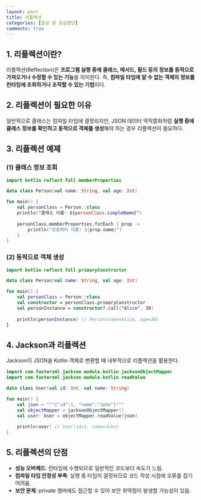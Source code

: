 ```yaml
---
layout: post
title: 리플렉션
categories: [일상 중 궁금했던]
comments: true
---
```


## 1. 리플렉션이란?
리플렉션(Reflection)은 **프로그램 실행 중에 클래스, 메서드, 필드 등의 정보를 동적으로 가져오거나 수정할 수 있는 기능**을 의미한다. 즉, **컴파일 타임에 알 수 없는 객체의 정보를 런타임에 조회하거나 조작할 수 있는 기법**이다.

## 2. 리플렉션이 필요한 이유
일반적으로 클래스는 컴파일 타임에 결정되지만, JSON 데이터 역직렬화처럼 **실행 중에 클래스 정보를 확인하고 동적으로 객체를 생성**해야 하는 경우 리플렉션이 필요하다.

## 3. 리플렉션 예제

### (1) 클래스 정보 조회
```kotlin
import kotlin.reflect.full.memberProperties

data class Person(val name: String, val age: Int)

fun main() {
    val personClass = Person::class
    println("클래스 이름: ${personClass.simpleName}")
    
    personClass.memberProperties.forEach { prop ->
        println("프로퍼티 이름: ${prop.name}")
    }
}
```

### (2) 동적으로 객체 생성
```kotlin
import kotlin.reflect.full.primaryConstructor

data class Person(val name: String, val age: Int)

fun main() {
    val personClass = Person::class
    val constructor = personClass.primaryConstructor
    val personInstance = constructor?.call("Alice", 30)
    
    println(personInstance) // Person(name=Alice, age=30)
}
```

## 4. Jackson과 리플렉션
Jackson이 JSON을 Kotlin 객체로 변환할 때 내부적으로 리플렉션을 활용한다.
```kotlin
import com.fasterxml.jackson.module.kotlin.jacksonObjectMapper
import com.fasterxml.jackson.module.kotlin.readValue

data class User(val id: Int, val name: String)

fun main() {
    val json = """{"id":1, "name":"John"}"""
    val objectMapper = jacksonObjectMapper()
    val user: User = objectMapper.readValue(json)
    
    println(user) // User(id=1, name=John)
}
```

## 5. 리플렉션의 단점
- **성능 오버헤드**: 런타임에 수행되므로 일반적인 코드보다 속도가 느림.
- **컴파일 타임 안정성 부족**: 실행 중 타입이 결정되므로 코드 작성 시점에 오류를 잡기 어려움.
- **보안 문제**: private 멤버에도 접근할 수 있어 보안 취약점이 발생할 가능성이 있음.


